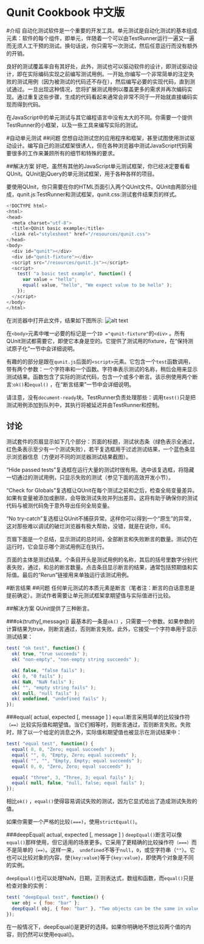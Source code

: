 Qunit Cookbook 中文版
=============

#介绍
自动化测试软件是一个重要的开发工具。单元测试是自动化测试的基本组成元素：软件的每个组件，即单元，伴随着一个可以由TestRunner运行一遍又一遍而无须人工干预的测试。换句话说，你只需写一次测试，然后任意运行而没有额外的开销。

良好的测试覆盖率自有其好处，此外，测试也可以驱动软件的设计，即测试驱动设计，即在实际编码实现之前编写测试用例。一开始,你编写一个非常简单的注定失败的测试用例（因为被测试的代码还不存在），然后编写必要的实现代码，直到测试通过。一旦出现这种情况，您将扩展测试用例以覆盖更多的需求并再次编码实现。通过重复这些步骤，生成的代码看起来通常会非常不同于一开始就直接编码实现而得到代码。

在JavaScript中的单元测试与其它编程语言中没有太大的不同。你需要一个提供TestRunner的小框架，以及一些工具来编写实际的测试。

#自动单元测试
##问题
您想自动测试您的应用程序和框架，甚至试图使用测试驱动设计。编写自己的测试框架很诱人，但在各种浏览器中测试JavaScript代码需要很多的工作来兼顾所有的细节和特殊的要求。

##解决方案
好吧，虽然有其他的JavaScript单元测试框架，你已经决定要看看QUnit。QUnit是jQuery的单元测试框架，用于各种各样的项目。

要使用QUnit，你只需要在你的HTML页面引入两个QUnit文件。QUnit由两部分组成，qunit.js:TestRunner和测试框架，qunit.css:测试套件结果页的样式。

```javascript
<!DOCTYPE html>
<html>
<head>
  <meta charset="utf-8">
  <title>QUnit basic example</title>
  <link rel="stylesheet" href="/resources/qunit.css">
</head>
<body>
  <div id="qunit"></div>
  <div id="qunit-fixture"></div>
  <script src="/resources/qunit.js"></script>
  <script>
    test( "a basic test example", function() {
      var value = "hello";
      equal( value, "hello", "We expect value to be hello" );
    });
  </script>
</body>
</html>
```

在浏览器中打开此文件，结果如下图所示:
![alt text](https://raw.github.com/cssrain/qunitcookbook/master/src/qunit_1.png "测试结果1")

在`<body>`元素中唯一必要的标记是一个`ID ="qunit-fixture"`的`<div>` 。所有QUnit测试都需要它，即使它本身是空的。它提供了测试用的fixture，在“保持测试原子化”一节中会详细说明。

有趣的的部分是跟在`qunit.js`后面的`<script>`元素。它包含一个`test`函数调用，带有两个参数：一个字符串和一个函数。字符串表示测试的名称，稍后会用来显示测试结果。函数包含了实际的测试代码，包含一个或多个断言。该示例使用两个断言:`ok()`和`equal()` ，在“断言结果”一节中会详细说明。

请注意，没有`document-ready`块。TestRunner负责处理那些：调用`test()`只是把测试用例添加到队列中，其执行将被延迟并由TestRunner和控制。

## 讨论
测试套件的页眉显示如下几个部分：页面的标题，测试状态条（绿色表示全通过，红色条表示至少有一个测试失败），若干复选框用于过滤测试结果，一个蓝色条显示浏览器信息（方便对不同的浏览器测试结果截图）。

“Hide passed tests”复选框在运行大量的测试时很有用。选中该复选框，将隐藏一切通过的测试用例，只显示失败的测试（参见下面的高效开发小节）。

“Check for Globals”复选框让QUnit在每个测试之前和之后，检查全局变量差异。如果有变量被添加或删除，会导致测试失败并列出差异。这将有助于确保你的测试代码与被测代码免于意外导出任何全局变量。

“No try-catch”复选框让QUnit不捕获异常。这样你可以得到一个“原生”的异常，这对那些难以调试的破烂浏览器有极大帮助，没错，就是在说你，IE6。

页眉下面是一个总结，显示测试的总时间，全部断言和失败断言的数量。测试仍在运行时，它会显示哪个测试用例正在执行。

页面的主体是测试结果。个条目开头是测试用例的名称，其后的括号里数字分别代表失败，通过，和总的断言数量。点击条目显示断言的结果，通常包括预期值和实际值。最后的“Rerun”链接用来单独运行该测试用例。


#断言结果
##问题
任何单元测试的本质元素是断言（笔者注：断言的白话意思是提前确定）。测试作者需要让单元测试框架拿期望值与实际值进行比较。

##解决方案
QUnit提供了三种断言。

###ok(truthy[,message])
最基本的一条是`ok()` ，只需要一个参数。如果参数的计算结果为true，则断言通过，否则断言失败。此外，它接受一个字符串用于显示测试结果：
```javascript
test( "ok test", function() {
  ok( true, "true succeeds" );
  ok( "non-empty", "non-empty string succeeds" );

  ok( false, "false fails" );
  ok( 0, "0 fails" );
  ok( NaN, "NaN fails" );
  ok( "", "empty string fails" );
  ok( null, "null fails" );
  ok( undefined, "undefined fails" );
});
```

###equal( actual, expected [, message ] )
`equal`断言采用简单的比较操作符`（==）`比较实际值和期望值。当它们相等时，则断言通过，否则断言失败。失败时，除了以一个给定的消息之外，实际值和期望值也被显示在测试结果中：
```javascript
test( "equal test", function() {
  equal( 0, 0, "Zero; equal succeeds" );
  equal( "", 0, "Empty, Zero; equal succeeds" );
  equal( "", "", "Empty, Empty; equal succeeds" );
  equal( 0, 0, "Zero, Zero; equal succeeds" );

  equal( "three", 3, "Three, 3; equal fails" );
  equal( null, false, "null, false; equal fails" );
});
```
相比`ok()` ，`equal()`使得容易调试失败的测试，因为它显式给出了造成测试失败的值。

如果你需要一个严格的比较`(===)`，使用`strictEqual()`。

###deepEqual( actual, expected [, message ] )
`deepEqual()`断言可以像`equal()`那样使用，但它适用的场景更多。它采用了更精确的比较操作符`（===）`而不是简单的`（==）`。这样一来，` undefined`不等于`null`，`0`，或空字符串（`""`）。它也可以比较对象的内容，使`{key:value}`等于`{key:value}`，即使两个对象是不同的实例。

`deepEqual()`也可以处理NaN，日期，正则表达式，数组和函数，而`equal()`只是检查对象的实例：
```javascript
test( "deepEqual test", function() {
  var obj = { foo: "bar" };
  deepEqual( obj, { foo: "bar" }, "Two objects can be the same in value" );
});
```
在一般情况下，deepEqual()是更好的选择。如果你明确地不想比较两个值的内容，则仍然可以使用equal()。



